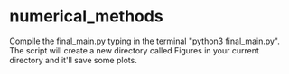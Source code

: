 # numerical_methods
Compile the final_main.py typing in the terminal "python3 final_main.py".
The script will create a new directory called Figures in your current directory and it'll save some plots.
